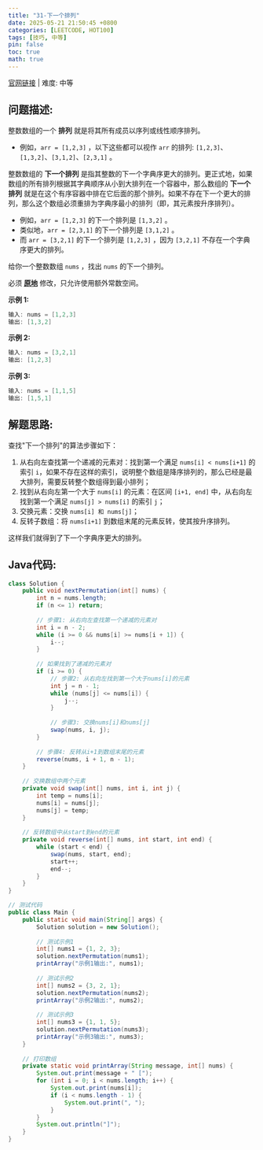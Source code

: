 ```yaml
---
title: "31-下一个排列"
date: 2025-05-21 21:50:45 +0800
categories: [LEETCODE, HOT100]
tags: [技巧, 中等]
pin: false
toc: true
math: true
---
```


[官网链接](https://leetcode.cn/problems/next-permutation/) \| 难度: 中等

## 问题描述: 

整数数组的一个 **排列** 就是将其所有成员以序列或线性顺序排列。

- 例如，`arr = [1,2,3]` ，以下这些都可以视作 `arr` 的排列: `[1,2,3]`、`[1,3,2]`、`[3,1,2]`、`[2,3,1]` 。

整数数组的 **下一个排列** 是指其整数的下一个字典序更大的排列。更正式地，如果数组的所有排列根据其字典顺序从小到大排列在一个容器中，那么数组的 **下一个排列** 就是在这个有序容器中排在它后面的那个排列。如果不存在下一个更大的排列，那么这个数组必须重排为字典序最小的排列（即，其元素按升序排列）。

- 例如，`arr = [1,2,3]` 的下一个排列是 `[1,3,2]` 。
- 类似地，`arr = [2,3,1]` 的下一个排列是 `[3,1,2]` 。
- 而 `arr = [3,2,1]` 的下一个排列是 `[1,2,3]` ，因为 `[3,2,1]` 不存在一个字典序更大的排列。

给你一个整数数组 `nums` ，找出 `nums` 的下一个排列。

必须 **[原地](https://baike.baidu.com/item/原地算法)** 修改，只允许使用额外常数空间。

**示例 1:**

```java
输入: nums = [1,2,3]
输出: [1,3,2]
```

**示例 2:**

```java
输入: nums = [3,2,1]
输出: [1,2,3]
```

**示例 3:**

```java
输入: nums = [1,1,5]
输出: [1,5,1]
```

## 解题思路: 
查找"下一个排列"的算法步骤如下：

1. 从右向左查找第一个递减的元素对：找到第一个满足 `nums[i] < nums[i+1]` 的索引 `i`，如果不存在这样的索引，说明整个数组是降序排列的，那么已经是最大排列，需要反转整个数组得到最小排列；
2. 找到从右向左第一个大于 `nums[i]` 的元素：在区间 `[i+1, end]` 中，从右向左找到第一个满足 `nums[j] > nums[i]` 的索引 `j`；
3. 交换元素：交换 `nums[i] 和 nums[j]`；
4. 反转子数组：将 `nums[i+1]` 到数组末尾的元素反转，使其按升序排列。

这样我们就得到了下一个字典序更大的排列。


## Java代码: 
```java
class Solution {
    public void nextPermutation(int[] nums) {
        int n = nums.length;
        if (n <= 1) return;
        
        // 步骤1: 从右向左查找第一个递减的元素对
        int i = n - 2;
        while (i >= 0 && nums[i] >= nums[i + 1]) {
            i--;
        }
        
        // 如果找到了递减的元素对
        if (i >= 0) {
            // 步骤2: 从右向左找到第一个大于nums[i]的元素
            int j = n - 1;
            while (nums[j] <= nums[i]) {
                j--;
            }
            
            // 步骤3: 交换nums[i]和nums[j]
            swap(nums, i, j);
        }
        
        // 步骤4: 反转从i+1到数组末尾的元素
        reverse(nums, i + 1, n - 1);
    }
    
    // 交换数组中两个元素
    private void swap(int[] nums, int i, int j) {
        int temp = nums[i];
        nums[i] = nums[j];
        nums[j] = temp;
    }
    
    // 反转数组中从start到end的元素
    private void reverse(int[] nums, int start, int end) {
        while (start < end) {
            swap(nums, start, end);
            start++;
            end--;
        }
    }
}

// 测试代码
public class Main {
    public static void main(String[] args) {
        Solution solution = new Solution();
        
        // 测试示例1
        int[] nums1 = {1, 2, 3};
        solution.nextPermutation(nums1);
        printArray("示例1输出:", nums1);
        
        // 测试示例2
        int[] nums2 = {3, 2, 1};
        solution.nextPermutation(nums2);
        printArray("示例2输出:", nums2);
        
        // 测试示例3
        int[] nums3 = {1, 1, 5};
        solution.nextPermutation(nums3);
        printArray("示例3输出:", nums3);
    }
    
    // 打印数组
    private static void printArray(String message, int[] nums) {
        System.out.print(message + " [");
        for (int i = 0; i < nums.length; i++) {
            System.out.print(nums[i]);
            if (i < nums.length - 1) {
                System.out.print(", ");
            }
        }
        System.out.println("]");
    }
}
```

